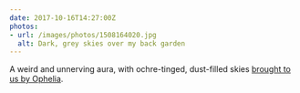 ```yaml
---
date: 2017-10-16T14:27:00Z
photos:
- url: /images/photos/1508164020.jpg
  alt: Dark, grey skies over my back garden
---
```

A weird and unnerving aura, with ochre-tinged, dust-filled skies [brought to us by Ophelia](https://www.bbc.co.uk/news/uk-england-41635906).

